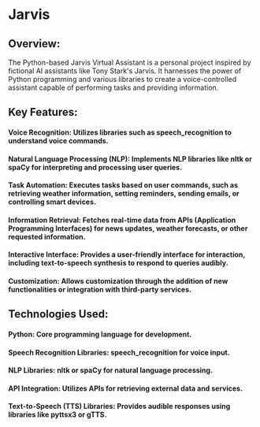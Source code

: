 # Jarvis

## Overview:
The Python-based Jarvis Virtual Assistant is a personal project inspired by fictional AI assistants like Tony Stark's Jarvis. 
It harnesses the power of Python programming and various libraries to create a voice-controlled assistant capable of performing tasks and providing information.

## Key Features:

#### Voice Recognition: Utilizes libraries such as speech_recognition to understand voice commands.
#### Natural Language Processing (NLP): Implements NLP libraries like nltk or spaCy for interpreting and processing user queries.
#### Task Automation: Executes tasks based on user commands, such as retrieving weather information, setting reminders, sending emails, or controlling smart devices.
#### Information Retrieval: Fetches real-time data from APIs (Application Programming Interfaces) for news updates, weather forecasts, or other requested information.
#### Interactive Interface: Provides a user-friendly interface for interaction, including text-to-speech synthesis to respond to queries audibly.
#### Customization: Allows customization through the addition of new functionalities or integration with third-party services.

## Technologies Used:

#### Python: Core programming language for development.
#### Speech Recognition Libraries: speech_recognition for voice input.
#### NLP Libraries: nltk or spaCy for natural language processing.
#### API Integration: Utilizes APIs for retrieving external data and services.
#### Text-to-Speech (TTS) Libraries: Provides audible responses using libraries like pyttsx3 or gTTS.
